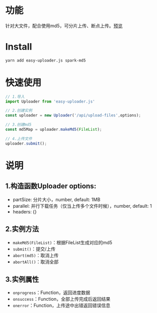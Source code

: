 # 功能
针对大文件，配合使用md5，可分片上传、断点上传。[预览](https://easy-uploader.now.sh/)

# Install
``` bash
yarn add easy-uploader.js spark-md5
```

# 快速使用
``` js
// 1.导入
import Uploader from 'easy-uploader.js'

// 2.创建实例
const uploader = new Uploader('/api/upload-files',options);

// 3.创建md5
const md5Map = uploader.makeMd5(FileList);

// 4.上传文件
uploader.submit();
```

# 说明
## 1.构造函数Uploader options:
- partSize: 分片大小，number, default: 1MB
- parallel: 并行下载任务（仅当上传多个文件时候），number, default: 1
- headers: {}

## 2.实例方法
- `makeMd5(FileList)`：根据FileList生成对应的md5
- `submit()`：提交/上传
- `abort(md5)`：取消上传
- `abortAll()`：取消全部

## 3.实例属性
- `onprogress`：Function，返回进度数据
- `onsuccess`：Function，全部上传完成后返回结果
- `onerror`：Function，上传途中出错返回错误信息
